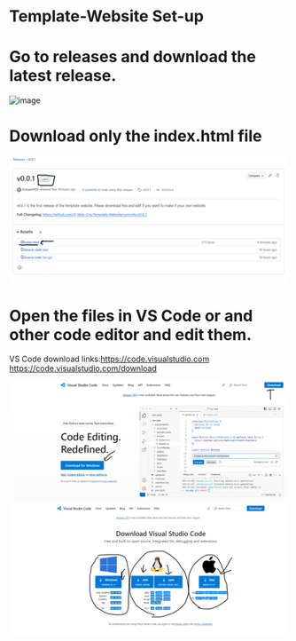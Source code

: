 ﻿# Template-Website Set-up

# Go to releases and download the latest release.

![image](https://github.com/user-attachments/assets/8b808b76-2d71-42d9-8e87-ae0b06ff3cf5)

# Download only the index.html file

![alt text](image-3.png)

# Open the files in VS Code or and other code editor and edit them.
VS Code download links:https://code.visualstudio.com   https://code.visualstudio.com/download

![alt text](image.png)
![alt text](image-2.png)
